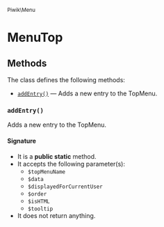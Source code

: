 <small>Piwik\Menu</small>

MenuTop
=======


Methods
-------

The class defines the following methods:

- [`addEntry()`](#addEntry) &mdash; Adds a new entry to the TopMenu.

### `addEntry()` <a name="addEntry"></a>

Adds a new entry to the TopMenu.

#### Signature

- It is a **public static** method.
- It accepts the following parameter(s):
    - `$topMenuName`
    - `$data`
    - `$displayedForCurrentUser`
    - `$order`
    - `$isHTML`
    - `$tooltip`
- It does not return anything.

